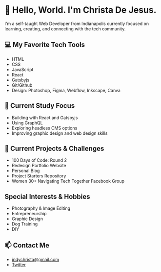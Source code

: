 
# 👧 Hello, World. I'm Christa De Jesus.

I'm a self-taught Web Developer from Indianapolis currently focused on learning, creating, and connecting with the tech community.

## 💻 My Favorite Tech Tools

- HTML
- CSS
- JavaScript
- React
- Gatsbyjs
- Git/Github
- Design: Photoshop, Figma, Webflow, Inkscape, Canva

## 🌱 Current Study Focus

- Building with React and Gatsbyjs
- Using GraphQL
- Exploring headless CMS options
- Improving graphic design and web design skills

## 📂 Current Projects & Challenges

- 100 Days of Code: Round 2
- Redesign Portfolio Website
- Personal Blog
- Project Starters Repository
- Women 30+ Navigating Tech Together Facebook Group

## Special Interests & Hobbies

- Photography & Image Editing
- Entrepreneurship
- Graphic Design
- Dog Training
- DIY

## 📫 Contact Me

- indychrista@gmail.com 
- [Twitter](https://twitter.com/indychrista)
